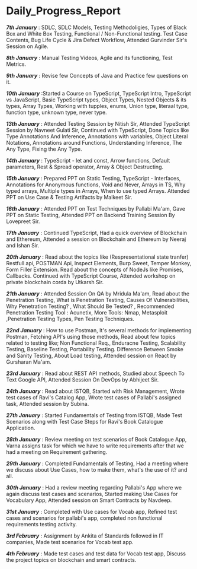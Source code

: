 # Daily_Progress_Report


***7th January*** : SDLC, SDLC Models, Testing Methodoligies, Types of Black Box and White Box Testing, Functional / Non-Functional testing.                    Test Case Contents, Bug Life Cycle & Jira Defect Workflow, Attended Gurvinder Sir's Session on Agile.

***8th January*** : Manual Testing Videos, Agile and its functioning, Test Metrics.

***9th January*** : Revise few Concepts of Java and Practice few questions on it.

***10th January*** :Started a Course on TypeScript, TypeScript Intro, TypeScript vs JavaScript, Basic TypeScript types, Object Types, Nested                   Objects & its types, Array Types, Working with tupples, enums, Union type, literaal type, function type, unknown type,                     never type.

***13th January*** : Attended Testing Session by Nitish Sir, Attended TypeScript Session by Navneet Gulati Sir, Continued with TypeScript,                      Done Topics like Type Annotations And Inference, Annotations with variables, Object Literal Notations, Annotations around                  Functions, Understanding Inference, The Any Type, Fixing the Any Type.

***14th January*** : TypeScript - let and const, Arrow functions, Default parameters, Rest & Spread operator, Array & Object Destructing.

***15th January*** : Prepared PPT on Static Testing, TypeScript - Interfaces, Annotations for Anonymous functions, Void and Never, Arrays in TS,                Why typed arrays, Multiple types in Arrays, When to use typed Arrays. Attended PPT on Use Case & Testing Artifacts by                      Malkeet Sir.

***16th January*** : Attended PPT on Test Techniques by Pallabi Ma'am, Gave PPT on Static Testing, Attended PPT on Backend Training Session By                  Lovepreet Sir.

***17th January*** : Continued TypeScript, Had a quick overview of Blockchain and Ethereum, Attended a session on Blockchain and Ethereum by Neeraj and Ishan Sir.

***20th January*** : Read about the topics like (Respresentational state tranfer) Restfull api, POSTMAN Api, Inspect Elements, Burp Sweet, Temper Monkey, Form Filler Extension. Read about the concepts of NodeJs like Promises, Callbacks. Continued with TypeScript Course, Attended workshop on private blockchain corda by Utkarsh Sir.

***21th January*** : Attended Session On QA by Mridula Ma'am, Read about the Penetration Testing, What is Penetration Testing, Causes Of Vulnerabilities, Why Penetration Testing? , 
What Should Be Tested? , Recommended Penetration Testing Tool : Acunetix, More Tools: Nmap, Metasploit ,Penetration Testing Types, Pen Testing Techniques.

***22nd January*** : How to use Postman, It's several methods for implementing Postman, Fetching API's using those methods, Read about few topics related to testing like; Non Functional Req., Enduracne Testing, Scalability Testing, Baseline Testing, Portability Testing. Difference Between Smoke and Sanity Testing, About Load testing, Attended session on React by Gursharan Ma'am.

***23rd January*** : Read about REST API methods, Studied about Speech To Text Google API, Attended Session On DevOps by Abhijeet Sir.

***24th January*** : Read about ISTQB, Started with Risk Management, Wrote test cases of Ravi's Catalog App, Wrote test cases of Pallabi's assigned task, Attended session by Subina. 

***27th January*** : Started Fundamentals of Testing from ISTQB, Made Test Scenarios along with Test Case Steps for Ravi's Book Catalogue Application.

***28th January*** : Review meeting on test scenarios of Book Catalogue App, Varna assigns task for which we have to write requirements after that we had a meeting on Requirement gathering.

***29th January*** : Completed Fundamentals of Testing, Had a meeting where we discuss about Use Cases, how to make them, what's the use of it? and all.

***30th January*** : Had a review meeting regarding Pallabi's App where we again discuss test cases and scenarios, Started making Use Cases for Vocabulary App, Attended session on Smart Contracts by Navdeep.

***31st January*** : Completed with Use cases for Vocab app, Refined test cases and scenarios for pallabi's app, completed non functional requirements testing activity.

***3rd February*** : Assignment by Ankita of Standards followed in IT companies, Made test scenarios for Vocab test app.

***4th February*** : Made test cases and test data for Vocab test app, Discuss the project topics on blockchain and smart contracts.
